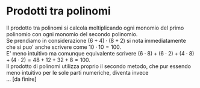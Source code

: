 # Prodotti tra polinomi  

Il prodotto tra polinomi si calcola moltiplicando ogni monomio del primo polinomio con ogni monomio del secondo polinomio.  
Se prendiamo in considerazione $(6 + 4) \cdot (8 + 2)$ si nota immediatamente che si puo' anche scrivere come $10 \cdot 10 = 100$.  
E' meno intuitivo ma comunque equivalente scrivere $(6 \cdot 8) + (6 \cdot 2) + (4 \cdot 8) + (4 \cdot 2) = 48 + 12 + 32 + 8 = 100$.  
Il prodotto di polinomi utilizza proprio il secondo metodo, che pur essendo meno intuitivo per le sole parti numeriche, diventa invece  
... [da finire]

